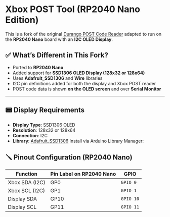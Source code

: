 # Xbox POST Tool (RP2040 Nano Edition)

This is a fork of the original [Durango POST Code Reader](https://github.com/XboxOneResearch/PicoDurangoPOST) adapted to run on the **RP2040 Nano** board with an **I2C OLED Display**.

## ✅ What’s Different in This Fork?

- Ported to **RP2040 Nano**
- Added support for **SSD1306 OLED Display (128x32 or 128x64)**
- Uses **Adafruit_SSD1306** and **Wire** libraries
- I2C pin definitions added for both the display and Xbox POST reader
- POST code data is shown **on the OLED screen** and over **Serial Monitor**

---

## 📟 Display Requirements

- **Display Type**: SSD1306 OLED
- **Resolution**: 128x32 or 128x64
- **Connection**: I2C
- **Library**: [Adafruit_SSD1306](https://github.com/adafruit/Adafruit_SSD1306)
Install via Arduino Library Manager:

## 🪛 Pinout Configuration (RP2040 Nano)

| Function        | Pin Label on RP2040 Nano | GPIO  |
|----------------|--------------------------|--------|
| Xbox SDA (I2C) | GP0                       | `GPIO 0` |
| Xbox SCL (I2C) | GP1                       | `GPIO 1` |
| Display SDA    | GP10                      | `GPIO 10` |
| Display SCL    | GP11                      | `GPIO 11` |

